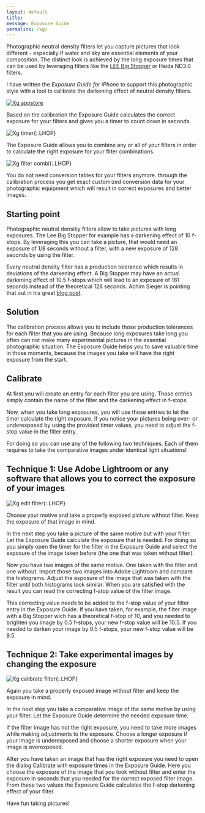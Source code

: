 ```yaml
---
layout: default
title:
message: Exposure Guide
permalink: /xg/
---
```

Photographic neutral density filters let you capture pictures that look different - especially if water and sky are essential elements of your composition. The distinct look is achieved by the long exposure times that can be used by leveraging filters like the [LEE Big Stopper](https://youtu.be/JYxc_G12ogM) or Haida ND3.0 filters.

I have written the *Exposure Guide for iPhone* to support this photographic style with a tool to calibrate the darkening effect of neutral density filters.

[![Xg appstore](/r/appstore.svg)](https://itunes.apple.com/app/exposure-guide/id816163933?mt=8&uo=4)

Based on the calibration the Exposure Guide calculates the correct exposure for your filters and gives you a timer to count down in seconds.

![Xg timer](/i/xg/xg_timer.jpg){:.LHOP}

The Exposure Guide allows you to combine any or all of your filters in order to calculate the right exposure for your filter combinations.

![Xg filter combi](/i/xg/xg_filter_combi.jpg){:.LHOP}

You do not need conversion tables for your filters anymore. through the calibration process you get exact customized conversion data for your photographic equipment which will result in correct exposures and better images.

Starting point
--
Photographic neutral densitiy filters allow to take pictures with long exposures. The Lee Big Stopper for example has a darkening effect of 10 f-stops. By leveraging this you can take a picture, that would need an exposure of 1/8 seconds without a filter, with a new exposure of 128 seconds by using the filter.

Every neutral density filter has a production tolerance which results in deviations of the darkening effect. A Big Stopper may have an actual darkening effect of 10.5 f-stops which will lead to an exposure of 181 seconds instead of the theoretical 128 seconds. Achim Sieger is pointing that out in his great [blog post](http://www.achim-sieger.de/en/exposure-calculation-for-the-lee-big-stopper/).

Solution
--
The calibration process allows you to include those production tolerances for each filter that you are using. Because long exposures take long you often can not make many experimental pictures in the essential photographic situation. The Exposure Guide helps you to save valuable time in those moments, because the images you take will have the right exposure from the start.

Calibrate
--
At first you will create an entry for each filter you are using. Those entries simply contain the name of the filter and the darkening effect in f-stops.

Now, when you take long exposures, you will use those entries to let the timer calculate the right exposure. If you notice your pictures being over- or underexposed by using the provided timer values, you need to adjust the f-stop value in the filter entry.

For doing so you can use any of the following two techniques. Each of them requires to take the comparative images under identical light situations!

Technique 1: Use Adobe Lightroom or any software that allows you to correct the exposure of your images
--

![Xg edit filter](/i/xg/xg_edit_filter.jpg){:.LHOP}

Choose your motive and take a properly exposed picture without filter. Keep the exposure of that image in mind.

In the next step you take a picture of the same motive but with your filter. Let the Exposure Guide calculate the exposure that is needed. For doing so you simply open the timer for the filter in the Exposure Guide and select the exposure of the image taken before (the one that was taken without filter).

Now you have two images of the same motive. One taken with the filter and one without. Import those two images into Adobe Lightroom and compare the histograms. Adjust the exposure of the image that was taken with the filter until both histograms look similar. When you are satisfied with the result you can read the correcting f-stop value of the filter image.

This correcting value needs to be added to the f-stop value of your filter entry in the Exposure Guide. If you have taken, for example, the filter image with a Big Stopper wich has a theoretical f-stop of 10, and you needed to brighten you image by 0.5 f-stops, your new f-stop value will be 10.5. If you needed to darken your image by 0.5 f-stops, your new f-stop value will be 9.5.

Technique 2: Take experimental images by changing the exposure
--

![Xg calibrate filter](/i/xg/xg_calibrate_filter.jpg){:.LHOP}

Again you take a properly exposed image without filter and keep the exposure in mind.

In the next step you take a comparative image of the same motive by using your filter. Let the Exposure Guide determine the needed exposure time.

If the filter image has not the right exposure, you need to take more images while making adjustments to the exposure. Choose a longer exposure if your image is underexposed and choose a shorter exposure when your image is overexposed.

After you have taken an image that has the right exposure you need to open the dialog Calibrate with exposure times in the Exposure Guide. Here you choose the exposure of the image that you took without filter and enter the exposure in seconds that you needed for the correct exposed filter image. From these two values the Exposure Guide calculates the f-stop darkening effect of your filter.

Have fun taking pictures!
